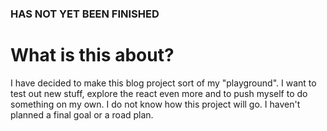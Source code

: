 ### HAS NOT YET BEEN FINISHED

# What is this about?
 I have decided to make this blog project sort of my "playground".
 I want to test out new stuff, explore the react even more and to push myself to do something on my own.
 I do not know how this project will go. I haven't planned a final goal or a road plan.